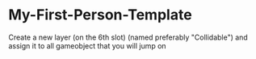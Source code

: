 # My-First-Person-Template

Create a new layer (on the 6th slot) (named preferably "Collidable") and assign it to all gameobject that you will jump on
